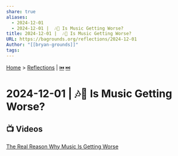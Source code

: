 ```yaml
---
share: true
aliases:
  - 2024-12-01
  - 2024-12-01 |  🎶🔬 Is Music Getting Worse?
title: 2024-12-01 |  🎶🔬 Is Music Getting Worse?
URL: https://bagrounds.org/reflections/2024-12-01
Author: "[[bryan-grounds]]"
tags: 
---
```

[Home](../index.md) > [Reflections](./index.md) | [⏮️](./2024-11-27.md) [⏭️](./2024-12-02.md)  
# 2024-12-01 |  🎶🔬 Is Music Getting Worse?  
## 📺 Videos  
[The Real Reason Why Music Is Getting Worse](../videos/the-real-reason-why-music-is-getting-worse.md)  
